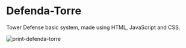 # Defenda-Torre
Tower Defense basic system, made using HTML, JavaScript and CSS.<br>

![print-defenda-torre](https://github.com/user-attachments/assets/949dc1b4-bcea-4eb1-89de-5e94944f7a73)


